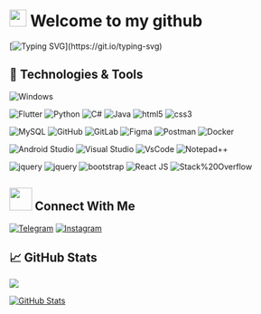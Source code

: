 <h1>
  <img src="https://emojis.slackmojis.com/emojis/images/1531849430/4246/blob-sunglasses.gif?1531849430" width="30"/>
 Welcome to my github
</h1>

[![Typing SVG](https://readme-typing-svg.demolab.com?font=Fira+Code&pause=1000&color=0014FF&multiline=true&width=435&height=60&lines=Hi+there%2C+I'm+Rondi.;Mobile-Developer.)](https://git.io/typing-svg)

## 🔧 Technologies & Tools
<!-- OS -->
![Windows](https://img.shields.io/badge/OS-Windows-informational?style=flat&logo=windows&logoColor=white&color=009EFF)

<!-- Languages -->
![Flutter](https://img.shields.io/badge/Code-Flutter-informational?style=flat&logo=Flutter&logoColor=white&color=009EFF)
![Python](https://img.shields.io/badge/Code-Python-informational?style=flat&logo=python&logoColor=white&color=009EFF)
![C#](https://img.shields.io/badge/Code-C%23-informational?style=flat&logo=c-sharp&logoColor=white&color=009EFF)
![Java](https://img.shields.io/badge/Code-Java-informational?style=flat&logo=Java&logoColor=white&color=009EFF)
![html5](https://img.shields.io/badge/Code-html5-informational?style=flat&logo=html5&logoColor=white&color=009EFF)
![css3](https://img.shields.io/badge/Code-css3-informational?style=flat&logo=css3&logoColor=white&color=009EFF4)

<!-- Tools -->
![MySQL](https://img.shields.io/badge/Tools-MySQL-informational?style=flat&logo=mysql&logoColor=white&color=009EFF)
![GitHub](https://img.shields.io/badge/Tools-github-informational?style=flat&logo=github&logoColor=white&color=ff69b4x)
![GitLab](https://img.shields.io/badge/Tools-gitlab-informational?style=flat&logo=gitlab&logoColor=white&color=ff69b4x)
![Figma](https://img.shields.io/badge/Tools-Figma-informational?style=flat&logo=figma&logoColor=white&color=ff69b4x)
![Postman](https://img.shields.io/badge/Tools-Postman-informational?style=flat&logo=postman&logoColor=white&color=009EFF4)
![Docker](https://img.shields.io/badge/Tools-Docker-informational?style=flat&logo=docker&logoColor=white&color=009EFF)

<!-- IDEs -->
![Android Studio](https://img.shields.io/badge/IDE-Android%20Studio-informational?style=flat&logo=androidstudio&logoColor=white&color=009EFF)
![Visual Studio](https://img.shields.io/badge/IDE-Visual%20Studio-informational?style=flat&logo=visual-studio&logoColor=white&color=009EFF)
![VsCode](https://img.shields.io/badge/IDE-VsCode-informational?style=flat&logo=visual-studio-code&logoColor=white&color=009EFF)
![Notepad++](https://img.shields.io/badge/IDE-Notepad++-informational?style=flat&logo=notepad%2b%2b&logoColor=white&color=009EFF)

<!-- Frameworks -->
![jquery](https://img.shields.io/badge/Framework-Tailwind-informational?style=flat&logo=tailwindcss&logoColor=white&color=009EFF)
![jquery](https://img.shields.io/badge/Tools-jquery-informational?style=flat&logo=jquery&logoColor=white&color=ff69b4x)
![bootstrap](https://img.shields.io/badge/Tools-bootstrap-informational?style=flat&logo=bootstrap&logoColor=white&color=ff69b4x)
![React JS](https://img.shields.io/badge/Framework-React%20JS-informational?style=flat&logo=react&logoColor=white&color=009EFF)
![Stack%20Overflow](https://img.shields.io/badge/Tools-Stack%20Overflow-FE7A16?style=flat-square&logo=Stack-Overflow&logoColor=white")

## <img height="40" src="https://raw.githubusercontent.com/innng/innng/master/assets/kyubey.gif"/> Connect With Me
<!-- Contacts -->
[![Telegram](https://img.shields.io/badge/Telegram-2CA5E0?style=flat&logo=telegram&logoColor=white&color=229ED9)](https://t.me/marten07)
[![Instagram](https://img.shields.io/badge/Instagram-%23E4405F.svg?style=flat&logo=Instagram&logoColor=white&color=C13584)](https://www.instagram.com/rondimarten_00)


## &#x1f4c8; GitHub Stats
![](https://visitor-badge.glitch.me/badge?page_id=M1troll.M1troll&left_text=Visitors&right_color=%23ff69b4)

<a href="https://github.com/rondimarten07/rondimarten07">
  <img align="center" src="https://github-readme-stats.vercel.app/api?username=rondimarten07&show_icons=true&line_height=27&theme=radical" alt="GitHub Stats"/>
</a>

<!--
**rondimarten07/rondimarten07** is a ✨ _special_ ✨ repository because its `README.md` (this file) appears on your GitHub profile.

Here are some ideas to get you started:

- 🔭 I’m currently working on ...
- 🌱 I’m currently learning ...
- 👯 I’m looking to collaborate on ...
- 🤔 I’m looking for help with ...
- 💬 Ask me about ...
- 📫 How to reach me: ...
- 😄 Pronouns: ...
- ⚡ Fun fact: ...
-->
